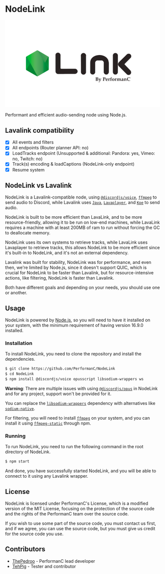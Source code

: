 # NodeLink

![alt text](images/Nodelink.png "NodeLink")

Performant and efficient audio-sending node using Node.js.

## Lavalink compatibility

- [x] All events and filters
- [x] All endpoints (Router planner API: no)
- [x] LoadTracks endpoint (Unsupported & additional: Pandora: yes, Vimeo: no, Twitch: no)
- [x] Track(s) encoding & loadCaptions (NodeLink-only endpoint)
- [x] Resume system

## NodeLink vs Lavalink

NodeLink is a Lavalink-compatible node, using [`@discordjs/voice`](https://npmjs.com/package/@discordjs/voice), [`ffmpeg`](https://ffmpeg.org/) to send audio to Discord, while Lavalink uses [`Java`](https://www.java.com), [`Lavaplayer`](https://github.com/sedmelluq/lavaplayer), and [`Koe`](https://github.com/KyokoBot/koe) to send audio.

NodeLink is built to be more efficient than LavaLink, and to be more resource-friendly, allowing it to be run on low-end machines, while LavaLink requires a machine with at least 200MB of ram to run without forcing the GC to deallocate memory.

NodeLink uses its own systems to retrieve tracks, while LavaLink uses Lavaplayer to retrieve tracks, this allows NodeLink to be more efficient since it's built-in to NodeLink, and it's not an external dependency.

Lavalink was built for stability, NodeLink was for performance, and even then, we're limited by Node.js, since it doesn't support QUIC, which is crucial for NodeLink to be faster than Lavalink, but for resource-intensive actions, like filtering, NodeLink is faster than Lavalink.

Both have different goals and depending on your needs, you should use one or another.

## Usage

NodeLink is powered by [Node.js](https://nodejs.org), so you will need to have it installed on your system, with the minimum requirement of having version 16.9.0 installed.

### Installation

To install NodeLink, you need to clone the repository and install the dependencies.

```bash
$ git clone https://github.com/PerformanC/NodeLink
$ cd NodeLink
$ npm install @discordjs/voice opusscript libsodium-wrappers ws
```

**Warning**: There are multiple issues with using [`@discordjs/opus`](https://npmjs.com/package/@discordjs/opus) in NodeLink and for any project, support won't be provided for it.

You can replace the [`libsodium-wrappers`](https://npmjs.com/package/libsodium-wrappers) dependency with alternatives like [`sodium-native`](https://npmjs.com/package/sodium-native).

For filtering, you will need to install [`ffmpeg`](https://ffmpeg.org/) on your system, and you can install it using [`ffmpeg-static`](https://npmjs.com/package/ffmpeg-static) through npm.

### Running

To run NodeLink, you need to run the following command in the root directory of NodeLink.

```bash
$ npm start
```

And done, you have successfully started NodeLink, and you will be able to connect to it using any Lavalink wrapper.

## License

NodeLink is licensed under PerformanC's License, which is a modified version of the MIT License, focusing on the protection of the source code and the rights of the PerformanC team over the source code.

If you wish to use some part of the source code, you must contact us first, and if we agree, you can use the source code, but you must give us credit for the source code you use.

## Contributors

* [ThePedroo](https://github.com/ThePedroo) - PerformanC lead developer
* [TehPig](https://github.com/TehPig) - Tester and contributor
